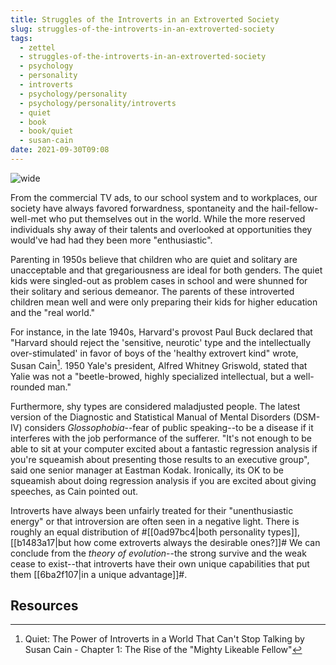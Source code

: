 ```yaml
---
title: Struggles of the Introverts in an Extroverted Society
slug: struggles-of-the-introverts-in-an-extroverted-society
tags:
  - zettel
  - struggles-of-the-introverts-in-an-extroverted-society
  - psychology
  - personality
  - introverts
  - psychology/personality
  - psychology/personality/introverts
  - quiet
  - book
  - book/quiet
  - susan-cain
date: 2021-09-30T09:08
---
```



![wide](https://cdn.pixabay.com/photo/2021/05/07/13/52/social-anxiety-6236180_960_720.jpg "image from Pixabay (cc)")

From the commercial TV ads, to our school system and to workplaces, our society
have always favored forwardness, spontaneity and the hail-fellow-well-met who
put themselves out in the world. While the more reserved individuals shy away of
their talents and overlooked at opportunities they would've had had they been
more "enthusiastic".

Parenting in 1950s believe that children who are quiet and solitary are
unacceptable and that gregariousness are ideal for both genders. The quiet kids
were singled-out as problem cases in school and were shunned for their solitary
and serious demeanor. The parents of these introverted children mean well and
were only preparing their kids for higher education and the "real world."

For instance, in the late 1940s, Harvard's provost Paul Buck declared that
"Harvard should reject the 'sensitive, neurotic' type and the intellectually
over-stimulated' in favor of boys of the 'healthy extrovert kind" wrote, Susan
Cain[^1]. 1950 Yale's president, Alfred Whitney Griswold, stated that Yalie was
not a "beetle-browed, highly specialized intellectual, but a well-rounded man."

Furthermore, shy types are considered maladjusted people. The latest version of
the Diagnostic and Statistical Manual of Mental Disorders (DSM-IV) considers
_Glossophobia_--fear of public speaking--to be a disease if it interferes with
the job performance of the sufferer. "It's not enough to be able to sit at your
computer excited about a fantastic regression analysis if you're squeamish about
presenting those results to an executive group", said one senior manager at
Eastman Kodak. Ironically, its OK to be squeamish about doing regression
analysis if you are excited about giving speeches, as Cain pointed out.

Introverts have always been unfairly treated for their "unenthusiastic energy"
or that introversion are often seen in a negative light. There is roughly an
equal distribution of #[[0ad97bc4|both personality types]],
[[b1483a17|but how come extroverts always the desirable ones?]]# We can conclude
from the _theory of evolution_--the strong survive and the weak cease to
exist--that introverts have their own unique capabilities that put them
[[6ba2f107|in a unique advantage]]#.


## Resources

[^1]: Quiet: The Power of Introverts in a World That Can't Stop Talking by Susan Cain - Chapter 1: The Rise of the "Mighty Likeable Fellow"
